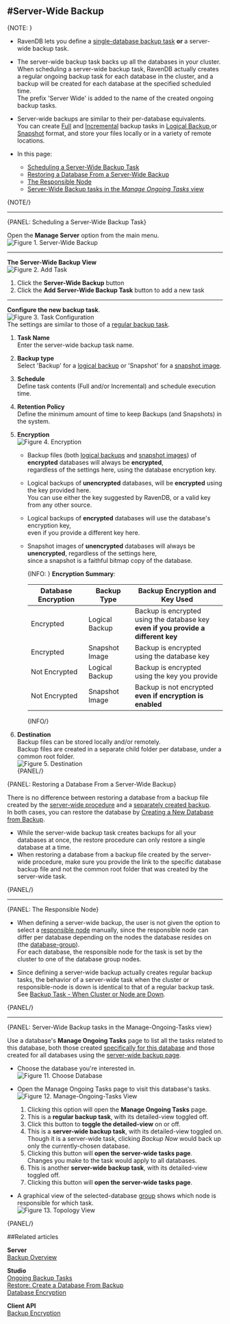 ﻿#Server-Wide Backup
---

{NOTE: }

* RavenDB lets you define a [single-database backup task](../../studio/database/tasks/ongoing-tasks/backup-task) 
  **or** a server-wide backup task.  

* The server-wide backup task backs up all the databases in your cluster.  
  When scheduling a server-wide backup task, RavenDB actually creates a regular ongoing backup task 
  for each database in the cluster, and a backup will be created for each database at the specified scheduled time.  
  The prefix 'Server Wide' is added to the name of the created ongoing backup tasks.  
  
* Server-wide backups are similar to their per-database equivalents.  
  You can create [Full](../../client-api/operations/maintenance/backup/backup#full-backup) 
  and [Incremental](../../client-api/operations/maintenance/backup/backup#incremental-backup) backup tasks 
  in [Logical Backup ](../../client-api/operations/maintenance/backup/backup#logical-backup) or 
  [Snapshot](../../client-api/operations/maintenance/backup/backup#snapshot) format, and store your 
  files locally or in a variety of remote locations.  

* In this page:  
  * [Scheduling a Server-Wide Backup Task](../../studio/server/server-wide-backup#scheduling-a-server-wide-backup-task)  
  * [Restoring a Database From a Server-Wide Backup](../../studio/server/server-wide-backup#restoring-a-database-from-a-server-wide-backup)  
  * [The Responsible Node](../../studio/server/server-wide-backup#the-responsible-node)  
  * [Server-Wide Backup tasks in the *Manage Ongoing Tasks* view](../../studio/server/server-wide-backup#server-wide-backup-tasks-in-the-manage-ongoing-tasks-view)  

{NOTE/}

---

{PANEL: Scheduling a Server-Wide Backup Task}

Open the **Manage Server** option from the main menu.  
![Figure 1. Server-Wide Backup](images/server-wide-backup_01-manage-server.png)  

---

**The Server-Wide Backup View**  
![Figure 2. Add Task](images/server-wide-backup_02-new-task.png)  

1. Click the **Server-Wide Backup** button  
2. Click the **Add Server-Wide Backup Task** button to add a new task  

---

**Configure the new backup task**.  
![Figure 3. Task Configuration](images/server-wide-backup_03-task-configuration.png)  
The settings are similar to those of a [regular backup task](../../studio/database/tasks/ongoing-tasks/backup-task#backup-task).  

1. **Task Name**  
   Enter the server-wide backup task name.  
  
2. **Backup type**  
   Select 'Backup' for a [logical backup](../../client-api/operations/maintenance/backup/backup#logical-backup) 
   or 'Snapshot' for a [snapshot image](../../client-api/operations/maintenance/backup/backup#snapshot).  
  
3. **Schedule**  
   Define task contents (Full and/or Incremental) and schedule execution time.  
 
4. **Retention Policy**  
   Define the minimum amount of time to keep Backups (and Snapshots) in the system.  
  
5. **Encryption**  
   ![Figure 4. Encryption](images/server-wide-backup_04-encryption.png)  
   * Backup files (both [logical backups](../../client-api/operations/maintenance/backup/backup#logical-backup) 
     and [snapshot images](../../client-api/operations/maintenance/backup/backup#snapshot)) 
     of **encrypted** databases will always be **encrypted**,  
     regardless of the settings here, using the database encryption key.  
   * Logical backups of **unencrypted** databases, will be **encrypted** using the key provided here.  
     You can use either the key suggested by RavenDB, or a valid key from any other source.  
   * Logical backups of **encrypted** databases will use the database's encryption key,  
     even if you provide a different key here.  
   * Snapshot images of **unencrypted** databases will always be **unencrypted**, regardless of the settings here,  
     since a snapshot is a faithful bitmap copy of the database.  

     {INFO: }
      **Encryption Summary**:  
      
      Database Encryption | Backup Type |  Backup Encryption and Key Used  
      ---- | ---- | ----
      Encrypted | Logical Backup | Backup is encrypted using the database key <br> **even if you provide a different key**  
      Encrypted | Snapshot Image | Backup is encrypted using the database key  
      Not Encrypted | Logical Backup | Backup is encrypted using the key you provide  
      Not Encrypted | Snapshot Image | Backup is not encrypted <br> **even if encryption is enabled**  
      {INFO/}

6. **Destination**  
   Backup files can be stored locally and/or remotely.  
   Backup files are created in a separate child folder per database, under a common root folder.  
   ![Figure 5. Destination](images/server-wide-backup_05-destination-local.png)  
{PANEL/}

{PANEL: Restoring a Database From a Server-Wide Backup}

There is no difference between restoring a database from a backup file created by the 
[server-wide procedure](../../studio/server/server-wide-backup#scheduling-a-server-wide-backup-task) 
and a [separately created backup](../../studio/database/tasks/ongoing-tasks/backup-task#backup-task).  
In both cases, you can restore the database by 
[Creating a New Database from Backup](../../studio/server/databases/create-new-database/from-backup#create-a-database-from-backup).  

* While the server-wide backup task creates backups for all your databases at once, 
  the restore procedure can only restore a single database at a time.  
* When restoring a database from a backup file created by the server-wide procedure, make sure you provide the 
  link to the specific database backup file and not the common root folder that was created by the server-wide task.

{PANEL/}

---

{PANEL: The Responsible Node}

* When defining a server-wide backup, the user is not given the option to select a 
  [responsible node](../../studio/server/server-wide-backup#the-responsible-node) manually, 
  since the responsible node can differ per database depending on the nodes the database resides on 
  (the [database-group](../../studio/database/settings/manage-database-group#database-group)).  
  For each database, the responsible node for the task is set by the cluster to one of the database group nodes.

* Since defining a server-wide backup actually creates regular backup tasks, 
  the behavior of a server-wide task when the cluster or responsible-node is down is identical to that of a regular backup task.  
  See [Backup Task - When Cluster or Node are Down](../../studio/database/tasks/ongoing-tasks/backup-task#backup-task---when-cluster-or-node-are-down).  

{PANEL/}

---

{PANEL: Server-Wide Backup tasks in the Manage-Ongoing-Tasks view}

Use a database's **Manage Ongoing Tasks** page to list all the tasks related to this database, 
both those created [specifically for this database](../../studio/database/tasks/ongoing-tasks/backup-task#backup-task) 
and those created for all databases using the 
[server-wide backup page](../../studio/server/server-wide-backup#scheduling-a-server-wide-backup-task).  

* Choose the database you're interested in.  
  ![Figure 11. Choose Database](images/ongoing-tasks-view_00-choose-database.png)  

* Open the Manage Ongoing Tasks page to visit this database's tasks.  
  ![Figure 12. Manage-Ongoing-Tasks View](images/ongoing-tasks-view_01.png)  

   1. Clicking this option will open the **Manage Ongoing Tasks** page.  
   2. This is a **regular backup task**, with its detailed-view toggled off.
   3. Click this button to **toggle the detailed-view** on or off.  
   4. This is a **server-wide backup task**, with its detailed-view toggled on.  
      Though it is a server-wide task, clicking *Backup Now* would back up only the currently-chosen database.  
   5. Clicking this button will **open the server-wide tasks page**.  
      Changes you make to the task would apply to all databases.  
   6. This is another **server-wide backup task**, with its detailed-view toggled off.  
   7. Clicking this button will **open the server-wide tasks page**.  

* A graphical view of the selected-database [group](../../studio/database/settings/manage-database-group#database-group) 
  shows which node is responsible for which task.  
  ![Figure 13. Topology View](images/ongoing-tasks-view_02-topology-view.png)  

{PANEL/}

##Related articles  

**Server**  
[Backup Overview](../../server/ongoing-tasks/backup-overview)  

**Studio**  
[Ongoing Backup Tasks](../../studio/database/tasks/ongoing-tasks/backup-task)  
[Restore: Create a Database From Backup](../../studio/server/databases/create-new-database/from-backup#create-a-database-from-backup)  
[Database Encryption](../../studio/server/databases/create-new-database/encrypted#create-a-database-encrypted)  

**Client API**  
[Backup Encryption](../../client-api/operations/maintenance/backup/encrypted-backup#backup-encryption)  
